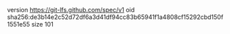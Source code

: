 version https://git-lfs.github.com/spec/v1
oid sha256:de3b14e2c52d72df6a3d41df94cc83b65941f1a4808cf15292cbd150f1551e55
size 101
